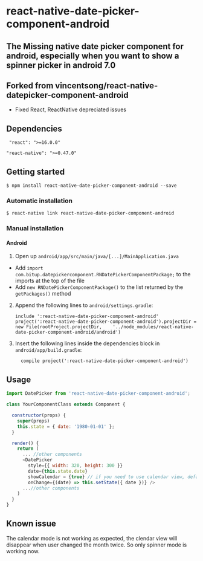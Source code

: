 
# react-native-date-picker-component-android

## The Missing native date picker component for android, especially when you want to show a spinner picker in android 7.0

## Forked from vincentsong/react-native-datepicker-component-android

 - Fixed React, ReactNative depreciated issues

## Dependencies
` "react": ">=16.0.0"`

`"react-native": ">=0.47.0"`

## Getting started

`$ npm install react-native-date-picker-component-android --save`

### Automatic installation

`$ react-native link react-native-date-picker-component-android`

### Manual installation

#### Android

1. Open up `android/app/src/main/java/[...]/MainApplication.java`
  - Add `import com.bitup.datepickercomponent.RNDatePickerComponentPackage;` to the imports at the top of the file
  - Add `new RNDatePickerComponentPackage()` to the list returned by the `getPackages()` method
2. Append the following lines to `android/settings.gradle`:
  	```
  	include ':react-native-date-picker-component-android'
  	project(':react-native-date-picker-component-android').projectDir = new File(rootProject.projectDir, 	'../node_modules/react-native-date-picker-component-android/android')
  	```
3. Insert the following lines inside the dependencies block in `android/app/build.gradle`:
  	```
      compile project(':react-native-date-picker-component-android')
  	```


## Usage
```javascript
import DatePicker from 'react-native-date-picker-component-android';

class YourComponentClass extends Component {

  constructor(props) {
    super(props)
    this.state = { date: '1980-01-01' };
  }

  render() {
    return (
      ... //other components
      <DatePicker
        style={{ width: 320, height: 300 }}
        date={this.state.date}
        showCalendar = {true} // if you need to use calendar view, default is false
        onChange={(date) => this.setState({ date })} />
      ...//other components
    )
  }
}
```
## Known issue
The calendar mode is not working as expected, the clendar view will disappear when user changed the month twice. So only spinner mode is working now.  
